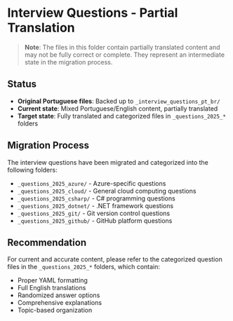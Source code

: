 # Interview Questions - Partial Translation

> **Note**: The files in this folder contain partially translated content and may not be fully correct or complete. They represent an intermediate state in the migration process.

## Status
- **Original Portuguese files**: Backed up to `_interview_questions_pt_br/`
- **Current state**: Mixed Portuguese/English content, partially translated
- **Target state**: Fully translated and categorized files in `_questions_2025_*` folders

## Migration Process
The interview questions have been migrated and categorized into the following folders:
- `_questions_2025_azure/` - Azure-specific questions
- `_questions_2025_cloud/` - General cloud computing questions
- `_questions_2025_csharp/` - C# programming questions
- `_questions_2025_dotnet/` - .NET framework questions
- `_questions_2025_git/` - Git version control questions
- `_questions_2025_github/` - GitHub platform questions

## Recommendation
For current and accurate content, please refer to the categorized question files in the `_questions_2025_*` folders, which contain:
- Proper YAML formatting
- Full English translations
- Randomized answer options
- Comprehensive explanations
- Topic-based organization
